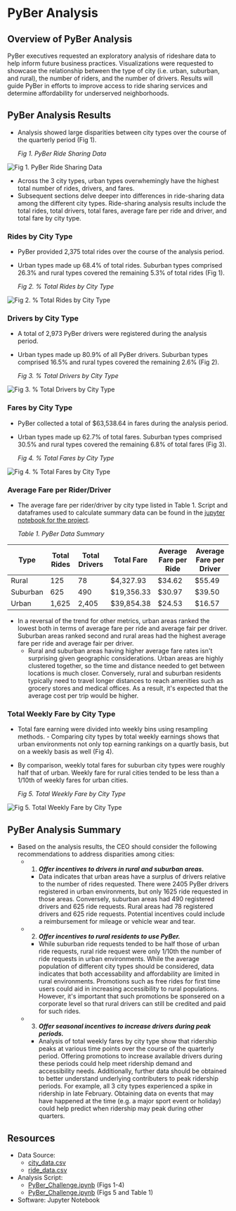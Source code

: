 # PyBer Analysis

## Overview of PyBer Analysis
PyBer executives requested an exploratory analysis of rideshare data to help inform future business practices. Visualizations were requested to showcase the relationship between the type of city (i.e. urban, suburban, and rural), the number of riders, and the number of drivers. Results will guide PyBer in efforts to improve access to ride sharing services and determine affordability for underserved neighborhoods.
## PyBer Analysis Results
- Analysis showed large disparities between city types over the course of the quarterly period (Fig 1).


    <Figcaption><i>Fig 1. PyBer Ride Sharing Data</i></Figcaption>

![Fig 1. PyBer Ride Sharing Data](https://github.com/InRegards2Pluto/PyBer_Analysis/blob/d63848817d1f1347bb6695448eec88d5e27f7d92/analysis/Fig1.png)


- Across the 3 city types, urban types overwhemingly have the highest total number of rides, drivers, and fares.
- Subsequent sections delve deeper into differences in ride-sharing data among the different city types. Ride-sharing analysis results include the total rides, total drivers, total fares, average fare per ride and driver, and total fare by city type.

### Rides by City Type
- PyBer provided 2,375 total rides over the course of the analysis period.
- Urban types made up 68.4% of total rides. Suburban types comprised 26.3% and rural types covered the remaining 5.3% of total rides (Fig 1).


    <Figcaption><i>Fig 2. % Total Rides by City Type</i></Figcaption>

![Fig 2. % Total Rides by City Type](https://github.com/InRegards2Pluto/PyBer_Analysis/blob/339107124e8673aebc4ac6fa9da5cc547e1bbb09/analysis/Fig6.png)

### Drivers by City Type
- A total of 2,973 PyBer drivers were registered during the analysis period.
- Urban types made up 80.9% of all PyBer drivers. Suburban types comprised 16.5% and rural types covered the remaining 2.6% (Fig 2).


    <Figcaption><i>Fig 3. % Total Drivers by City Type</i></Figcaption>

![Fig 3. % Total Drivers by City Type](https://github.com/InRegards2Pluto/PyBer_Analysis/blob/339107124e8673aebc4ac6fa9da5cc547e1bbb09/analysis/Fig7.png)

### Fares by City Type
- PyBer collected a total of $63,538.64 in fares during the analysis period.
- Urban types made up 62.7% of total fares. Suburban types comprised 30.5% and rural types covered the remaining 6.8% of total fares (Fig 3).


    <Figcaption><i>Fig 4. % Total Fares by City Type</i></Figcaption>

![Fig 4. % Total Fares by City Type](https://github.com/InRegards2Pluto/PyBer_Analysis/blob/339107124e8673aebc4ac6fa9da5cc547e1bbb09/analysis/Fig5.png)

### Average Fare per Rider/Driver 
- The average fare per rider/driver by city type listed in Table 1. Script and dataframes used to calculate summary data can be found in the [jupyter notebook for the project](https://github.com/InRegards2Pluto/PyBer_Analysis/blob/a7592015695a4f36068f74bc70739af195ed18be/PyBer_Challenge.ipynb).


    <Tablecaption><i>Table 1. PyBer Data Summary</i></Tablecaption>

| Type  | Total Rides | Total Drivers | Total Fare | Average Fare per Ride | Average Fare per Driver
| ------------- | ------------- | ------------- | ------------- | ------------- | ------------- |
| Rural | 125 | 78 | $4,327.93 | $34.62 | $55.49 |
| Suburban | 625 | 490 | $19,356.33 | $30.97 | $39.50 |
| Urban | 1,625 | 2,405 | $39,854.38 | $24.53 | $16.57 |

- In a reversal of the trend for other metrics, urban areas ranked the lowest both in terms of average fare per ride and average fair per driver. Suburban areas ranked second and rural areas had the highest average fare per ride and average fair per driver.
  - Rural and suburban areas having higher average fare rates isn't surprising given geographic considerations. Urban areas are highly clustered together, so the time and distance needed to get between locations is much closer. Conversely, rural and suburban residents typically need to travel longer distances to reach amenities such as grocery stores and medical offices. As a result, it's expected that the average cost per trip would be higher.
### Total Weekly Fare by City Type

- Total fare earning were divided into weekly bins using resampling methods. - Comparing city types by total weekly earnings shows that urban environments not only top earning rankings on a quartly basis, but on a weekly basis as well (Fig 4).
- By comparison, weekly total fares for suburban city types were roughly half that of urban. Weekly fare for rural cities tended to be less than a 1/10th of weekly fares for urban cities. 


    <Figcaption><i>Fig 5. Total Weekly Fare by City Type</i></Figcaption>

![Fig 5. Total Weekly Fare by City Type](https://github.com/InRegards2Pluto/PyBer_Analysis/blob/a7592015695a4f36068f74bc70739af195ed18be/analysis/PyBer_fare_summary.png)
## PyBer Analysis Summary
- Based on the analysis results, the CEO should consider the following recommendations to address disparities among cities:
  - 1) <b><i>Offer incentives to drivers in rural and suburban areas.</i></b>
    - Data indicates that urban areas have a surplus of drivers relative to the number of rides requested. There were 2405 PyBer drivers registered in urban environments, but only 1625 ride requested in those areas. Conversely, suburban areas had 490 registered drivers and 625 ride requests. Rural areas had 78 registered drivers and 625 ride requests. Potential incentives could include a reimbursement for mileage or vehicle wear and tear.
  - 2) <b><i>Offer incentives to rural residents to use PyBer.</i></b>
    - While suburban ride requests tended to be half those of urban ride requests, rural ride request were only 1/10th the number of ride requests in urban environments. While the average population of different city types should be considered, data indicates that both accessability and affordability are limited in rural environments. Promotions such as free rides for first time users could aid in increasing accessibility to rural populations. However, it's important that such promotions be sponsered on a corporate level so that rural drivers can still be credited and paid for such rides.
  - 3) <b><i>Offer seasonal incentives to increase drivers during peak periods.</i></b>
    - Analysis of total weekly fares by city type show that ridership peaks at various time points over the course of the quarterly period. Offering promotions to increase available drivers during these periods could help meet ridership demand and accessibility needs. Additionally, further data should be obtained to better understand underlying contributers to peak ridership periods. For example, all 3 city types experienced a spike in ridership in late February. Obtaining data on events that may have happened at the time (e.g. a major sport event or holiday) could help predict when ridership may peak during other quarters.


## Resources
- Data Source: 
  - [city_data.csv](https://github.com/InRegards2Pluto/PyBer_Analysis/blob/a7592015695a4f36068f74bc70739af195ed18be/Resources/city_data.csv)
  - [ride_data.csv](https://github.com/InRegards2Pluto/PyBer_Analysis/blob/a7592015695a4f36068f74bc70739af195ed18be/Resources/ride_data.csv)
- Analysis Script: 
  - [PyBer_Challenge.ipynb](https://github.com/InRegards2Pluto/PyBer_Analysis/blob/a7592015695a4f36068f74bc70739af195ed18be/PyBer_Challenge.ipynb) (Figs 1-4) 
  - [PyBer_Challenge.ipynb](https://github.com/InRegards2Pluto/PyBer_Analysis/blob/a7592015695a4f36068f74bc70739af195ed18be/PyBer.ipynb) (Figs 5 and Table 1)
- Software: Jupyter Notebook
